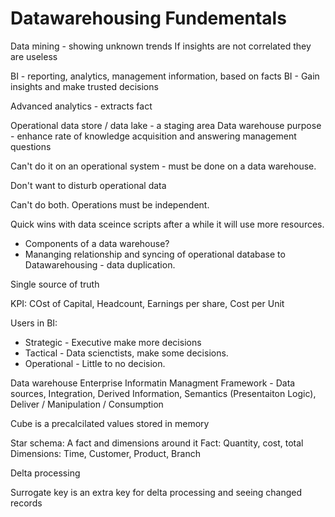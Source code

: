 # Datawarehousing Fundementals

Data mining - showing unknown trends
If insights are not correlated they are useless

BI - reporting, analytics, management information, based on facts
BI - Gain insights and make trusted decisions

Advanced analytics - extracts fact

Operational data store / data lake - a staging area
Data warehouse purpose - enhance rate of knowledge acquisition and answering management questions

Can't do it on an operational system - must be done on a data warehouse.

Don't want to disturb operational data

Can't do both.
Operations must be independent.

Quick wins with data sceince scripts after a while it will use more resources.

* Components of a data warehouse?
* Mananging relationship and syncing of operational database to Datawarehousing - data duplication.

Single source of truth

KPI: COst of Capital, Headcount, Earnings per share, Cost per Unit

Users in BI:
* Strategic - Executive make more decisions
* Tactical - Data scienctists, make some decisions.
* Operational - Little to no decision.

Data warehouse Enterprise Informatin Managment Framework - Data sources, Integration, Derived Information, Semantics (Presentaiton Logic), Deliver / Manipulation / Consumption

Cube is a precalcilated values stored in memory

Star schema: A fact and dimensions around it
Fact: Quantity, cost, total
Dimensions: Time, Customer, Product, Branch

Delta processing

Surrogate key is an extra key for delta processing and seeing changed records